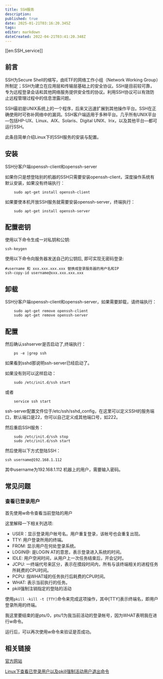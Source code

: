```yaml
---
title: SSH服务
description: 
published: true
date: 2025-01-21T03:16:20.345Z
tags: 
editor: markdown
dateCreated: 2022-04-21T03:41:20.348Z
---
```


[[en:SSH_service]]

## 前言

SSH为Secure Shell的缩写，由IETF的网络工作小组（Network Working Group）所制定；SSH为建立在应用层和传输层基础上的安全协议。SSH是目前较可靠，专为远程登录会话和其他网络服务提供安全性的协议。利用SSH协议可以有效防止远程管理过程中的信息泄露问题。

SSH最初是UNIX系统上的一个程序，后来又迅速扩展到其他操作平台。SSH在正确使用时可弥补网络中的漏洞。SSH客户端适用于多种平台。几乎所有UNIX平台—包括HP-UX、Linux、AIX、Solaris、Digital UNIX、lrix，以及其他平台—都可运行SSH。

此条目简单介绍Linux下的SSH服务的安装与配置。

## 安装

SSH分客户端openssh-client和openssh-server

如果你只是想登陆别的机器的SSH只需要安装openssh-client，深度操作系统有默认安装，如果没有终端执行：
```Shell
    sudo apt-get install openssh-client
```
如果要使本机开放SSH服务就需要安装openssh-server，终端执行：
```Shell
    sudo apt-get install openssh-server
```
## 配置密钥
使用以下命令生成一对私钥和公钥:
```Shell
ssh-keygen 
```
使用以下命令向服务器发送自己的公钥后, 即可实现无密码登录:
 ```shell
 #username 和 xxx.xxx.xxx.xxx 替换成登录服务器的用户名和IP
 ssh-copy-id username@xxx.xxx.xxx.xxx
 ```



## 卸载

SSH分客户端openssh-client和openssh-server，如果需要卸载，请终端执行：
```Shell
    sudo apt-get remove openssh-client
    sudo apt-get remove openssh-server
```
## 配置

然后确认sshserver是否启动了,终端执行：
```Shell
    ps -e |grep ssh
```
如果看到sshd那说明ssh-server已经启动了。

如果没有则可以这样启动：
```Shell
    sudo /etc/init.d/ssh start 
```
或者
```Shell
    service ssh start
```
ssh-server配置文件位于/etc/ssh/sshd_config，在这里可以定义SSH的服务端口，默认端口是22，你可以自己定义成其他端口号，如222。

然后重启SSH服务：
```Shell
    sudo /etc/init.d/ssh stop
    sudo /etc/init.d/ssh start
```
然后使用以下方式登陆SSH： 
```Shell
ssh username@192.168.1.112
```
其中username为192.168.1.112 机器上的用户，需要输入密码。

## 常见问题

### 查看已登录用户

首先使用w命令查看当前登陆的用户

这里解释一下相关列选项:

- USER：显示登录用户帐号名。用户重复登录，该帐号也会重复出现。
- TTY: 用户登录所用的终端。
- FROM: 显示用户在何处登录系统。
- LOGIN@: 是LOGIN AT的意思，表示登录进入系统的时间。
- IDLE: 用户空闲时间，从用户上一次任务结束后，开会记时。
- JCPU: 一终端代号来区分，表示在摸段时间内，所有与该终端相关的进程任务所耗费的CPU时间。
- PCPU: 指WHAT域的任务执行后耗费的CPU时间。
- WHAT: 表示当前执行的任务。
- pkill强制注销指定的登陆的活动

使用`pkill -kill -t [TTY]`命令来完成这项操作，其中[TTY]表示终端名，即用户登录所用的终端。

我这里要结束的是pts/0，pts/1为我当前活动的登录帐号，因为WHAT表明我在进行w命令。

运行后，可以再次使用w命令来验证是否成功。

## 相关链接

[官方网站](http://www.openssh.org/)

[Linux下查看已登录用户以及pkill强制活动用户退出命令](http://wangye.org/blog/archives/343/)
